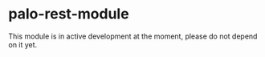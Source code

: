 # palo-rest-module
This module is in active development at the moment, please do not depend on it yet.
